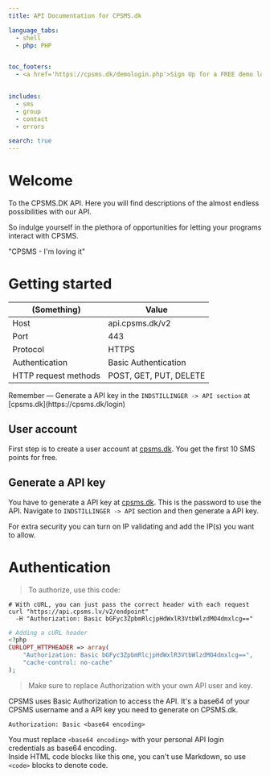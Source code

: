```yaml
---
title: API Documentation for CPSMS.dk

language_tabs:
  - shell
  - php: PHP


toc_footers:
  - <a href='https://cpsms.dk/demologin.php'>Sign Up for a FREE demo login</a>
  

includes:
  - sms
  - group
  - contact
  - errors

search: true
---
```


# Welcome 

To the CPSMS.DK API. 
Here you will find descriptions of the almost endless possibilities with our API.

So indulge yourself in the plethora of opportunities for letting your programs interact with CPSMS.

"CPSMS - I'm loving it" 

# Getting started
(Something) | Value 
--------- | ------- 
Host | api.cpsms.dk/v2
Port | 443
Protocol | HTTPS
Authentication | Basic Authentication
HTTP request methods | POST, GET, PUT, DELETE

<aside class="success">
Remember — Generate a API key in the <code>INDSTILLINGER -> API section</code> at [cpsms.dk](https://cpsms.dk/login)
</aside>

## User account

First step is to create a user account at [cpsms.dk](https://www.cpsms.dk/demologin.php).
You get the first 10 SMS points for free.

## Generate a API key

You have to generate a API key at [cpsms.dk](https://cpsms.dk/login).
This is the password to use the API.
Navigate to <code>INDSTILLINGER -> API</code> section and then generate a API key.

<aside class="notice">
For extra security you can turn on IP validating and add the IP(s) you want to allow.
</aside>


# Authentication

> To authorize, use this code:


```shell
# With cURL, you can just pass the correct header with each request
curl "https://api.cpsms.lv/v2/endpoint"
  -H "Authorization: Basic bGFyc3ZpbmRlcjpHdWxlR3VtbWlzdMO4dmxlcg=="
```

```php
# Adding a cURL header
<?php
CURLOPT_HTTPHEADER => array(
    "Authorization: Basic bGFyc3ZpbmRlcjpHdWxlR3VtbWlzdMO4dmxlcg==",
    "cache-control: no-cache" 
);
```





> Make sure to replace Authorization with your own API user and key.

CPSMS uses Basic Authorization to access the API. It's a base64 of your CPSMS username and a API key you need to generate on CPSMS.dk.


`Authorization: Basic <base64 encoding>`

<aside class="notice">
You must replace <code>&lt;base64 encoding&gt;</code> with your personal API login credentials as base64 encoding.
</aside>

<aside class="warning">Inside HTML code blocks like this one, you can't use Markdown, so use <code>&lt;code&gt;</code> blocks to denote code.</aside>

